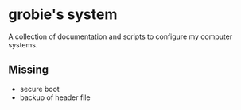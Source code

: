 # grobie's system

A collection of documentation and scripts to configure my computer systems.

## Missing

- secure boot
- backup of header file
